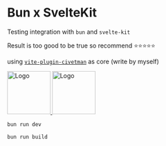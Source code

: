 # Bun x SvelteKit

Testing integration with `bun` and `svelte-kit`

Result is too good to be true so recommend ⭐⭐⭐⭐⭐

using [`vite-plugin-civetman`](https://github.com/krist7599555/vite-plugin-civetman) as core (write by myself)

<!-- markdownlint-disable -->
<a href="https://bun.sh">
	<img src="https://user-images.githubusercontent.com/709451/182802334-d9c42afe-f35d-4a7b-86ea-9985f73f20c3.png" alt="Logo" width=100>
</a> 
<a href="https://civet.dev">
	<img src="https://user-images.githubusercontent.com/18894/184558519-b675a903-7490-43ba-883e-0d8addacd4b9.png" alt="Logo" width=100>
</a>
<!-- markdownlint-enable -->

```bash
bun run dev
```

```bash
bun run build
```
